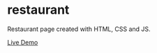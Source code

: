# restaurant
Restaurant page created with HTML, CSS and JS.

[Live Demo](https://steress.github.io/restaurant/)
